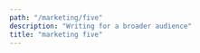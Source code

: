 ```yaml
---
path: "/marketing/five"
description: "Writing for a broader audience"
title: "marketing five"
---
```

